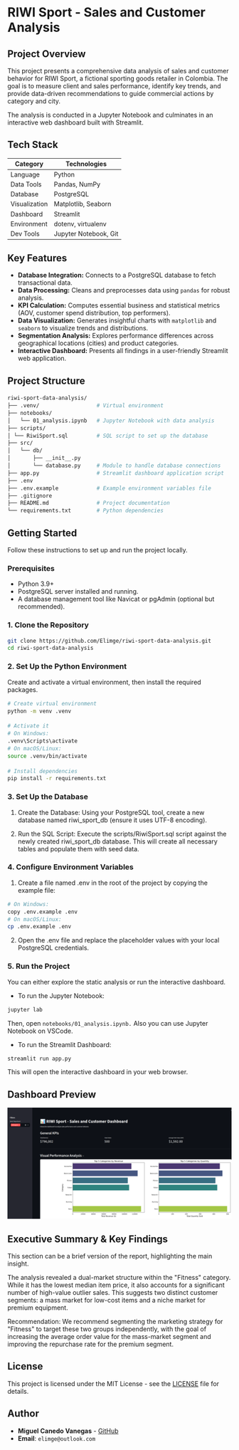     
# RIWI Sport - Sales and Customer Analysis

## Project Overview

This project presents a comprehensive data analysis of sales and customer behavior for RIWI Sport, a fictional sporting goods retailer in Colombia. The goal is to measure client and sales performance, identify key trends, and provide data-driven recommendations to guide commercial actions by category and city.

The analysis is conducted in a Jupyter Notebook and culminates in an interactive web dashboard built with Streamlit.

## Tech Stack

| Category | Technologies |
|----------|--------------|
| Language | Python |
| Data Tools | Pandas, NumPy |
| Database | PostgreSQL |
| Visualization | Matplotlib, Seaborn |
| Dashboard | Streamlit |
| Environment | dotenv, virtualenv |
| Dev Tools | Jupyter Notebook, Git |

## Key Features

- **Database Integration:** Connects to a PostgreSQL database to fetch transactional data.
- **Data Processing:** Cleans and preprocesses data using `pandas` for robust analysis.
- **KPI Calculation:** Computes essential business and statistical metrics (AOV, customer spend distribution, top performers).
- **Data Visualization:** Generates insightful charts with `matplotlib` and `seaborn` to visualize trends and distributions.
- **Segmentation Analysis:** Explores performance differences across geographical locations (cities) and product categories.
- **Interactive Dashboard:** Presents all findings in a user-friendly Streamlit web application.

## Project Structure

```bash
riwi-sport-data-analysis/
├── .venv/                  # Virtual environment
├── notebooks/
│   └── 01_analysis.ipynb   # Jupyter Notebook with data analysis
├── scripts/                
│ └── RiwiSport.sql         # SQL script to set up the database
├── src/
│   └── db/
│       ├── __init__.py     
│       └── database.py     # Module to handle database connections
├── app.py                  # Streamlit dashboard application script
├── .env                    
├── .env.example            # Example environment variables file
├── .gitignore               
├── README.md               # Project documentation 
└── requirements.txt        # Python dependencies
```

## Getting Started

Follow these instructions to set up and run the project locally.

### Prerequisites

- Python 3.9+
- PostgreSQL server installed and running.
- A database management tool like Navicat or pgAdmin (optional but recommended).

### 1. Clone the Repository

```bash
git clone https://github.com/Elimge/riwi-sport-data-analysis.git
cd riwi-sport-data-analysis
```

### 2. Set Up the Python Environment

Create and activate a virtual environment, then install the required packages.

``` bash
# Create virtual environment
python -m venv .venv

# Activate it
# On Windows:
.venv\Scripts\activate
# On macOS/Linux:
source .venv/bin/activate

# Install dependencies
pip install -r requirements.txt
```

### 3. Set Up the Database

1.  Create the Database: Using your PostgreSQL tool, create a new database named riwi_sport_db (ensure it uses UTF-8 encoding).

2.  Run the SQL Script: Execute the scripts/RiwiSport.sql script against the newly created riwi_sport_db database. This will create all necessary tables and populate them with seed data.

### 4. Configure Environment Variables

1.  Create a file named .env in the root of the project by copying the example file:
``` bash    
# On Windows:
copy .env.example .env
# On macOS/Linux:
cp .env.example .env
``` 
  
2.  Open the .env file and replace the placeholder values with your local PostgreSQL credentials.

### 5. Run the Project

You can either explore the static analysis or run the interactive dashboard.

*   To run the Jupyter Notebook:

``` bash 
jupyter lab
``` 
  
Then, open `notebooks/01_analysis.ipynb.` Also you can use Jupyter Notebook on VSCode. 

* To run the Streamlit Dashboard:
``` bash 
streamlit run app.py
```      
This will open the interactive dashboard in your web browser.

## Dashboard Preview

![Dashboard Preview](./assets/Dashboard_Preview.png)

## Executive Summary & Key Findings

This section can be a brief version of the report, highlighting the main insight.

The analysis revealed a dual-market structure within the "Fitness" category. While it has the lowest median item price, it also accounts for a significant number of high-value outlier sales. This suggests two distinct customer segments: a mass market for low-cost items and a niche market for premium equipment.

Recommendation: We recommend segmenting the marketing strategy for "Fitness" to target these two groups independently, with the goal of increasing the average order value for the mass-market segment and improving the repurchase rate for the premium segment.

## License

This project is licensed under the MIT License - see the [LICENSE](LICENSE) file for details.

## Author   

* **Miguel Canedo Vanegas** - [GitHub](https:github.com/Elimge)
* **Email**: `elimge@outlook.com`
